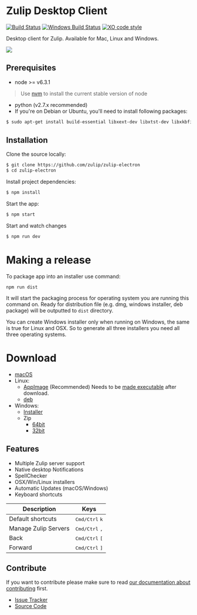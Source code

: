 # Zulip Desktop Client 
[![Build Status](https://travis-ci.org/zulip/zulip-electron.svg?branch=master)](https://travis-ci.org/zulip/zulip-electron)
[![Windows Build Status](https://ci.appveyor.com/api/projects/status/github/zulip/zulip-electron?branch=master&svg=true)](https://ci.appveyor.com/project/akashnimare/zulip-electron/branch/master)
[![XO code style](https://img.shields.io/badge/code_style-XO-5ed9c7.svg)](https://github.com/sindresorhus/xo)

Desktop client for Zulip. Available for Mac, Linux and Windows. 

<img src="http://i.imgur.com/bDtK47q.png"/>

## Prerequisites
* node >= v6.3.1
> Use [nvm](https://github.com/creationix/nvm) to install the current stable version of node


* python (v2.7.x recommended)
* If you're on Debian or Ubuntu, you'll need to install following packages:
```sh
$ sudo apt-get install build-essential libxext-dev libxtst-dev libxkbfile-dev
```

## Installation

Clone the source locally:

```sh
$ git clone https://github.com/zulip/zulip-electron
$ cd zulip-electron
```

Install project dependencies:

```sh
$ npm install
```
Start the app:

```sh
$ npm start
```

Start and watch changes  

```sh
$ npm run dev
```
# Making a release

To package app into an installer use command:
```
npm run dist
```
It will start the packaging process for operating system you are running this command on. Ready for distribution file (e.g. dmg, windows installer, deb package) will be outputted to `dist` directory.

You can create Windows installer only when running on Windows, the same is true for Linux and OSX. So to generate all three installers you need all three operating systems.

# Download

* [macOS](https://github.com/zulip/zulip-electron/releases/download/v0.5.10/Zulip-0.5.10.dmg)
* Linux:
   * [AppImage](https://github.com/zulip/zulip-electron/releases/download/v0.5.10/Zulip-0.5.10-x86_64.AppImage) (Recommended)
      Needs to be [made executable](http://discourse.appimage.org/t/how-to-make-an-appimage-executable/80) after download.
   * [deb](https://github.com/zulip/zulip-electron/releases/download/v0.5.10/Zulip_0.5.10_amd64.deb)
* Windows:
	* [Installer](https://github.com/zulip/zulip-electron/releases/download/v0.5.10/Zulip.Web.Setup.0.5.10.exe)
	* Zip
		*	[64bit](https://github.com/zulip/zulip-electron/releases/download/v0.5.10/zulip-0.5.10-x64.nsis.7z)
		*	[32bit](https://github.com/zulip/zulip-electron/releases/download/v0.5.10/zulip-0.5.10-ia32.nsis.7z)	



## Features
* Multiple Zulip server support
* Native desktop Notifications
* SpellChecker
* OSX/Win/Linux installers
* Automatic Updates (macOS/Windows)
* Keyboard shortcuts

Description            | Keys
-----------------------| -----------------------
Default shortcuts      | <kbd>Cmd/Ctrl</kbd> <kbd>k</kbd>
Manage Zulip Servers    | <kbd>Cmd/Ctrl</kbd> <kbd>,</kbd>
Back                   | <kbd>Cmd/Ctrl</kbd> <kbd>[</kbd>
Forward                | <kbd>Cmd/Ctrl</kbd> <kbd>]</kbd>


## Contribute

If you want to contribute please make sure to read [our documentation about contributing](./CONTRIBUTING.md) first.

* [Issue Tracker](https://github.com/zulip/zulip-electron/issues)
* [Source Code](https://github.com/zulip/zulip-electron/)
